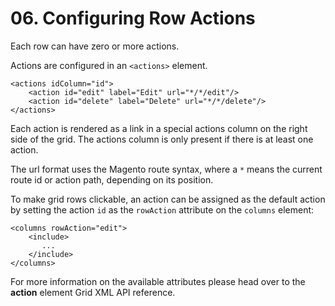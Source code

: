 # 06. Configuring Row Actions

Each row can have zero or more actions.

Actions are configured in an `<actions>` element.


```markup
<actions idColumn="id">
    <action id="edit" label="Edit" url="*/*/edit"/>
    <action id="delete" label="Delete" url="*/*/delete"/>
</actions>
```


Each action is rendered as a link in a special actions column on the right side of the grid. The actions column is only present if there is at least one action.


The url format uses the Magento route syntax, where a `*` means the current route id or action path, depending on its position.


To make grid rows clickable, an action can be assigned as the default action by setting the action `id` as the `rowAction` attribute on the `columns` element:


```markup
<columns rowAction="edit">
    <include>
       ...
    </include>
</columns>
```


For more information on the available attributes please head over to the **action** element Grid XML API reference.